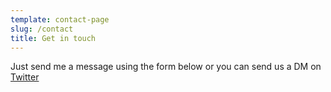 ```yaml
---
template: contact-page
slug: /contact
title: Get in touch
---
```

Just send me a message using the form below or you can send us a DM on [Twitter](https://twitter.com/omarelbrolosy1)